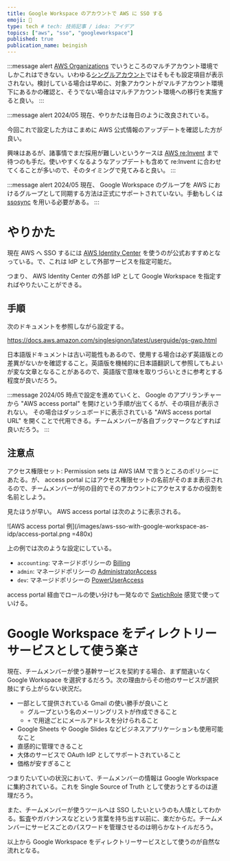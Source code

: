 ```yaml
---
title: Google Workspace のアカウントで AWS に SSO する
emoji: 🔑
type: tech # tech: 技術記事 / idea: アイデア
topics: ["aws", "sso", "googleworkspace"]
published: true
publication_name: beingish
---
```


:::message alert
[AWS Organizations](https://aws.amazon.com/jp/organizations/) でいうところのマルチアカウント環境でしかこれはできない。いわゆる[シングルアカウント](https://docs.aws.amazon.com/whitepapers/latest/organizing-your-aws-environment/single-aws-account.html)ではそもそも設定項目が表示されない。検討している場合は早めに、対象アカウントがマルチアカウント環境下にあるかの確認と、そうでない場合はマルチアカウント環境への移行を実施すると良い。
:::

:::message alert
2024/05 現在、やりかたは毎日のように改良されている。

今回これで設定した方はこまめに AWS 公式情報のアップデートを確認した方が良い。

興味はあるが、諸事情でまだ採用が難しいというケースは [AWS re:Invent](https://reinvent.awsevents.com/) まで待つのも手だ。使いやすくなるようなアップデートも含めて re:Invent に合わせてくることが多いので、そのタイミングで見てみると良い。
:::

:::message alert
2024/05 現在、 Google Workspace のグループを AWS におけるグループとして同期する方法は正式にサポートされていない。手動もしくは [ssosync](https://github.com/awslabs/ssosync) を用いる必要がある。
:::

# やりかた

現在 AWS へ SSO するには [AWS Identity Center](https://docs.aws.amazon.com/singlesignon/latest/userguide/what-is.html) を使うのが公式おすすめとなっている。で、これは IdP として外部サービスを指定可能だ。

つまり、 AWS Identity Center の外部 IdP として Google Workspace を指定すればやりたいことができる。

## 手順

次のドキュメントを参照しながら設定する。

https://docs.aws.amazon.com/singlesignon/latest/userguide/gs-gwp.html

日本語版ドキュメントは古い可能性もあるので、使用する場合は必ず英語版との差異がないかを確認すること。英語版を機械的に日本語翻訳して参照してもよいが変な文章となることがあるので、英語版で意味を取りづらいときに参考とする程度が良いだろう。

:::message
2024/05 時点で設定を進めていくと、 Google のアプリランチャーから "AWS access portal" を開けという手順が出てくるが、その項目が表示されない。
その場合はダッシュボードに表示されている "AWS access portal URL" を開くことで代用できる。チームメンバーが各自ブックマークなどすれば良いだろう。
:::

## 注意点

アクセス権限セット: Permission sets は AWS IAM で言うところのポリシーにあたる。が、 access portal にはアクセス権限セットの名前がそのまま表示されるので、チームメンバーが何の目的でそのアカウントにアクセスするかの役割を名前としよう。

見たほうが早い。 AWS access portal は次のように表示される。

![AWS access portal 例](/images/aws-sso-with-google-workspace-as-idp/access-portal.png =480x)

上の例では次のような設定にしている。

- `accounting`: マネージドポリシーの [Billing](https://docs.aws.amazon.com/aws-managed-policy/latest/reference/Billing.html)
- `admin`: マネージドポリシーの [AdministratorAccess](https://docs.aws.amazon.com/aws-managed-policy/latest/reference/AdministratorAccess.html)
- `dev`: マネージドポリシーの [PowerUserAccess](https://docs.aws.amazon.com/aws-managed-policy/latest/reference/PowerUserAccess.html)

access portal 経由でロールの使い分けも一発なので [SwtichRole](https://docs.aws.amazon.com/ja_jp/IAM/latest/UserGuide/id_roles_use_switch-role-console.html) 感覚で使っていける。

# Google Workspace をディレクトリーサービスとして使う楽さ

現在、チームメンバーが使う基幹サービスを契約する場合、まず間違いなく Google Workspace を選択するだろう。次の理由からその他のサービスが選択肢にすら上がらない状況だ。

- 一部として提供されている Gmail の使い勝手が良いこと
  - グループという名のメーリングリストが作成できること
  - `+` で用途ごとにメールアドレスを分けられること
- Google Sheets や Google Slides などビジネスアプリケーションも使用可能なこと
- 直感的に管理できること
- 大体のサービスで OAuth IdP としてサポートされていること
- 価格が安すぎること

つまりたいていの状況において、チームメンバーの情報は Google Workspace に集約されている。これを Single Source of Truth として使おうとするのは道理だろう。

また、チームメンバーが使うツールへは SSO したいというのも人情としてわかる。監査やガバナンスなどという言葉を持ち出す以前に、楽だからだ。チームメンバーにサービスごとのパスワードを管理させるのは明らかなトイルだろう。

以上から Google Workspace をディレクトリーサービスとして使うのが自然な流れとなる。

